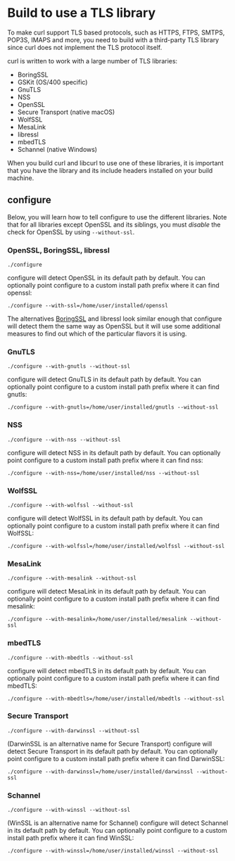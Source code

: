 # Build to use a TLS library

To make curl support TLS based protocols, such as HTTPS, FTPS, SMTPS, POP3S,
IMAPS and more, you need to build with a third-party TLS library since curl
does not implement the TLS protocol itself.

curl is written to work with a large number of TLS libraries:

 - BoringSSL
 - GSKit (OS/400 specific)
 - GnuTLS
 - NSS
 - OpenSSL
 - Secure Transport (native macOS)
 - WolfSSL
 - MesaLink
 - libressl
 - mbedTLS
 - Schannel (native Windows)

When you build curl and libcurl to use one of these libraries, it is important
that you have the library and its include headers installed on your build
machine.

## configure

Below, you will learn how to tell configure to use the different
libraries. Note that for all libraries except OpenSSL and its siblings, you
must *disable* the check for OpenSSL by using `--without-ssl`.

### OpenSSL, BoringSSL, libressl

    ./configure

configure will detect OpenSSL in its default path by default. You can
optionally point configure to a custom install path prefix where it can find
openssl:

    ./configure --with-ssl=/home/user/installed/openssl

The alternatives [BoringSSL](building-boringssl.md) and libressl look similar
enough that configure will detect them the same way as OpenSSL but it will use
some additional measures to find out which of the particular flavors it is
using.

### GnuTLS

    ./configure --with-gnutls --without-ssl

configure will detect GnuTLS in its default path by default. You can
optionally point configure to a custom install path prefix where it can find
gnutls:

    ./configure --with-gnutls=/home/user/installed/gnutls --without-ssl

### NSS

    ./configure --with-nss --without-ssl

configure will detect NSS in its default path by default. You can optionally
point configure to a custom install path prefix where it can find nss:

    ./configure --with-nss=/home/user/installed/nss --without-ssl

### WolfSSL

    ./configure --with-wolfssl --without-ssl

configure will detect WolfSSL in its default path by default. You can
optionally point configure to a custom install path prefix where it can find
WolfSSL:

    ./configure --with-wolfssl=/home/user/installed/wolfssl --without-ssl

### MesaLink

    ./configure --with-mesalink --without-ssl

configure will detect MesaLink in its default path by default. You can
optionally point configure to a custom install path prefix where it can find
mesalink:

    ./configure --with-mesalink=/home/user/installed/mesalink --without-ssl

### mbedTLS

    ./configure --with-mbedtls --without-ssl

configure will detect mbedTLS in its default path by default. You can
optionally point configure to a custom install path prefix where it can find
mbedTLS:

    ./configure --with-mbedtls=/home/user/installed/mbedtls --without-ssl

### Secure Transport

    ./configure --with-darwinssl --without-ssl

(DarwinSSL is an alternative name for Secure Transport)
configure will detect Secure Transport in its default path by default. You can
optionally point configure to a custom install path prefix where it can find
DarwinSSL:

    ./configure --with-darwinssl=/home/user/installed/darwinssl --without-ssl

### Schannel

    ./configure --with-winssl --without-ssl

(WinSSL is an alternative name for Schannel)
configure will detect Schannel in its default path by default. You can
optionally point configure to a custom install path prefix where it can find
WinSSL:

    ./configure --with-winssl=/home/user/installed/winssl --without-ssl
